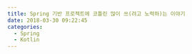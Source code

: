 ```yaml
---
title: Spring 기반 프로젝트에 코틀린 많이 쓰(려고 노력하)는 이야기
date: 2018-03-30 09:22:45
categories:
  - Spring
  - Kotlin
---
```

